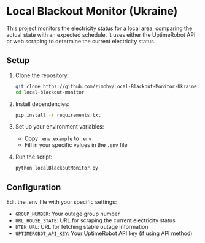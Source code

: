 # Local Blackout Monitor (Ukraine)

This project monitors the electricity status for a local area, comparing the actual state with an expected schedule. It uses either the UptimeRobot API or web scraping to determine the current electricity status.

## Setup

1. Clone the repository:

   ```bash
   git clone https://github.com/zimoby/Local-Blackout-Monitor-Ukraine.git
   cd local-blackout-monitor
   ```

2. Install dependencies:

   ```bash
   pip install -r requirements.txt
   ```

3. Set up your environment variables:
   - Copy `.env.example` to `.env`
   - Fill in your specific values in the `.env` file

4. Run the script:

   ```bash
   python localBlackoutMonitor.py
   ```

## Configuration

Edit the .env file with your specific settings:

- `GROUP_NUMBER`: Your outage group number
- `URL_HOUSE_STATE`: URL for scraping the current electricity status
- `DTEK_URL`: URL for fetching stable outage information
- `UPTIMEROBOT_API_KEY`: Your UptimeRobot API key (if using API method)
